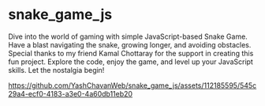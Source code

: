 # snake_game_js

Dive into the world of gaming with simple JavaScript-based Snake Game. Have a blast navigating the snake, growing longer, and avoiding obstacles. Special thanks to my friend Kamal Chottaray for the support in creating this fun project. Explore the code, enjoy the game, and level up your JavaScript skills. Let the nostalgia begin!

https://github.com/YashChavanWeb/snake_game_js/assets/112185595/545c29a4-ecf0-4183-a3e0-4a60db11eb20

